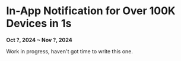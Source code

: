 # In-App Notification for Over 100K Devices in 1s

<p style="font-weight: bold">Oct ?, 2024 ~ Nov ?, 2024</p>

Work in progress, haven't got time to write this one.